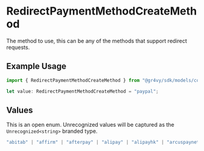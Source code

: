 # RedirectPaymentMethodCreateMethod

The method to use, this can be any of the methods that support redirect requests.

## Example Usage

```typescript
import { RedirectPaymentMethodCreateMethod } from "@gr4vy/sdk/models/components";

let value: RedirectPaymentMethodCreateMethod = "paypal";
```

## Values

This is an open enum. Unrecognized values will be captured as the `Unrecognized<string>` branded type.

```typescript
"abitab" | "affirm" | "afterpay" | "alipay" | "alipayhk" | "arcuspaynetwork" | "bacs" | "bancontact" | "banked" | "bcp" | "becs" | "bitpay" | "blik" | "boleto" | "boost" | "cashapp" | "clearpay" | "dana" | "dcb" | "dlocal" | "ebanx" | "efecty" | "eps" | "everydaypay" | "gcash" | "gem" | "gemds" | "giropay" | "givingblock" | "gocardless" | "gopay" | "grabpay" | "ideal" | "kakaopay" | "kcp" | "khipu" | "klarna" | "latitude" | "latitudeds" | "laybuy" | "linepay" | "linkaja" | "maybankqrpay" | "mercadopago" | "multibanco" | "multipago" | "netbanking" | "nupay" | "nequi" | "oney_10x" | "oney_12x" | "oney_3x" | "oney_4x" | "oney_6x" | "ovo" | "oxxo" | "p24" | "pagoefectivo" | "payid" | "paymaya" | "paypal" | "paypalpaylater" | "payto" | "payvalida" | "picpay" | "pix" | "pse" | "rabbitlinepay" | "rapipago" | "razorpay" | "redpagos" | "scalapay" | "sepa" | "servipag" | "shopeepay" | "singteldash" | "smartpay" | "sofort" | "spei" | "stitch" | "stripedd" | "stripetoken" | "tapi" | "tapifintechs" | "thaiqr" | "touchngo" | "truemoney" | "trustly" | "trustlyeurope" | "upi" | "venmo" | "vipps" | "waave" | "webpay" | "wechat" | "yape" | "zippay" | Unrecognized<string>
```